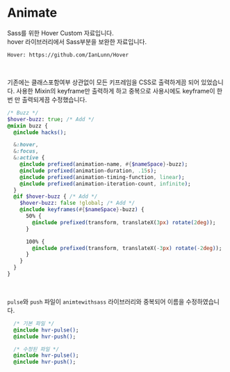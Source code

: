# Animate
Sass를 위한 Hover Custom 자료입니다.<br>
hover 라이브러리에서 Sass부분을 보완한 자료입니다.

```
Hover: https://github.com/IanLunn/Hover
```
<br>

기존에는 클래스포함여부 상관없이 모든 키프레임을 CSS로 출력하게끔 되어 있었습니다. 사용한 Mixin의 keyframe만 출력하게 하고 중복으로 사용시에도 keyframe이 한번 만 출력되게끔 수정했습니다.
```sass
/* Buzz */
$hover-buzz: true; /* Add */
@mixin buzz {
  @include hacks();

  &:hover,
  &:focus,
  &:active {
    @include prefixed(animation-name, #{$nameSpace}-buzz);
    @include prefixed(animation-duration, .15s);
    @include prefixed(animation-timing-function, linear);
    @include prefixed(animation-iteration-count, infinite);
  }
  @if $hover-buzz { /* Add */
    $hover-buzz: false !global; /* Add */
    @include keyframes(#{$nameSpace}-buzz) {
      50% {
        @include prefixed(transform, translateX(3px) rotate(2deg));
      }

      100% {
        @include prefixed(transform, translateX(-3px) rotate(-2deg));
      }
    }
  }
}
```
<br>

`pulse`와 `push` 파일이 `animtewithsass` 라이브러리와 중복되어 이름을 수정하였습니다.
```sass
  /* 기본 파일 */
  @include hvr-pulse();
  @include hvr-push();
```

```sass
  /* 수정된 파일 */
  @include hvr-pulse();
  @include hvr-push();
```